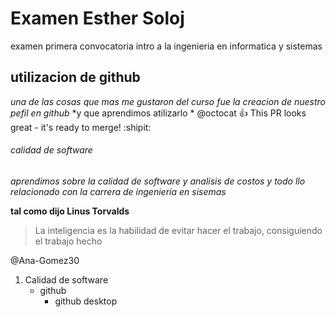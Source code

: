 # Examen Esther Soloj 
 examen primera convocatoria intro a la ingenieria en informatica y sistemas 
## utilizacion de github
*una de las cosas que mas me gustaron del curso fue la creacion de nuestro pefil en github* 
*y que aprendimos  atilizarlo * @octocat :+1: This PR looks great - it's ready to merge! :shipit:
###### calidad de software
*aprendimos sobre la calidad de software y analisis de costos y todo llo relacionado con la carrera de ingenieria en sisemas*

**tal como dijo Linus Torvalds**
>La inteligencia es la habilidad de evitar hacer el trabajo, consiguiendo el trabajo hecho

@Ana-Gomez30
1. Calidad de software 
   - github
     - github desktop 

